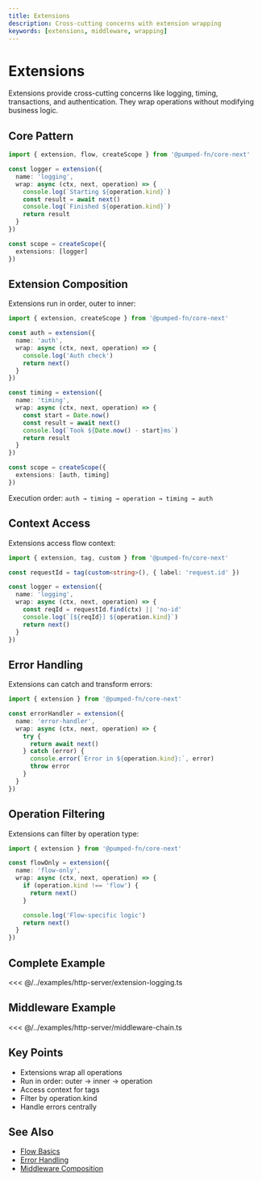 ```yaml
---
title: Extensions
description: Cross-cutting concerns with extension wrapping
keywords: [extensions, middleware, wrapping]
---
```


# Extensions

Extensions provide cross-cutting concerns like logging, timing, transactions, and authentication. They wrap operations without modifying business logic.

## Core Pattern

```ts twoslash
import { extension, flow, createScope } from '@pumped-fn/core-next'

const logger = extension({
  name: 'logging',
  wrap: async (ctx, next, operation) => {
    console.log(`Starting ${operation.kind}`)
    const result = await next()
    console.log(`Finished ${operation.kind}`)
    return result
  }
})

const scope = createScope({
  extensions: [logger]
})
```

## Extension Composition

Extensions run in order, outer to inner:

```ts twoslash
import { extension, createScope } from '@pumped-fn/core-next'

const auth = extension({
  name: 'auth',
  wrap: async (ctx, next, operation) => {
    console.log('Auth check')
    return next()
  }
})

const timing = extension({
  name: 'timing',
  wrap: async (ctx, next, operation) => {
    const start = Date.now()
    const result = await next()
    console.log(`Took ${Date.now() - start}ms`)
    return result
  }
})

const scope = createScope({
  extensions: [auth, timing]
})
```

Execution order: `auth → timing → operation → timing → auth`

## Context Access

Extensions access flow context:

```ts twoslash
import { extension, tag, custom } from '@pumped-fn/core-next'

const requestId = tag(custom<string>(), { label: 'request.id' })

const logger = extension({
  name: 'logging',
  wrap: async (ctx, next, operation) => {
    const reqId = requestId.find(ctx) || 'no-id'
    console.log(`[${reqId}] ${operation.kind}`)
    return next()
  }
})
```

## Error Handling

Extensions can catch and transform errors:

```ts twoslash
import { extension } from '@pumped-fn/core-next'

const errorHandler = extension({
  name: 'error-handler',
  wrap: async (ctx, next, operation) => {
    try {
      return await next()
    } catch (error) {
      console.error(`Error in ${operation.kind}:`, error)
      throw error
    }
  }
})
```

## Operation Filtering

Extensions can filter by operation type:

```ts twoslash
import { extension } from '@pumped-fn/core-next'

const flowOnly = extension({
  name: 'flow-only',
  wrap: async (ctx, next, operation) => {
    if (operation.kind !== 'flow') {
      return next()
    }

    console.log('Flow-specific logic')
    return next()
  }
})
```

## Complete Example

<<< @/../examples/http-server/extension-logging.ts

## Middleware Example

<<< @/../examples/http-server/middleware-chain.ts

## Key Points

- Extensions wrap all operations
- Run in order: outer → inner → operation
- Access context for tags
- Filter by operation.kind
- Handle errors centrally

## See Also

- [Flow Basics](./05-flow-basics.md)
- [Error Handling](./10-error-handling.md)
- [Middleware Composition](../patterns/middleware-composition.md)
